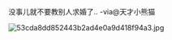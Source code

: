

没事儿就不要教别人求婚了.. -via@天才小熊猫

![53cda8dd852443b2ad4e0a9d418f94a3.jpg](https://wxlzmt.github.io/cdn1/ext/qw/groups/40041/53cda8dd852443b2ad4e0a9d418f94a3.jpg)




